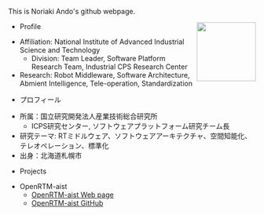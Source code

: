 This is Noriaki Ando's github webpage.

<img src="https://user-images.githubusercontent.com/11814060/81364416-8ab01d00-9120-11ea-9433-18e6cb35500b.jpg" width="120" align="right">

* Profile
- Affiliation: National Institute of Advanced Industrial Science and Technology
  - Division: Team Leader, Software Platform Research Team, Industrial CPS Research Center
- Research: Robot Middleware, Software Architecture, Abmient Intelligence, Tele-operation, Standardization

* プロフィール
- 所属：国立研究開発法人産業技術総合研究所 
  - ICPS研究センター, ソフトウェアプラットフォーム研究チーム長
- 研究テーマ: RTミドルウェア、ソフトウェアアーキテクチャ、空間知能化、テレオペレーション、標準化
- 出身：北海道札幌市

* Projects

- OpenRTM-aist
  - [OpenRTM-aist Web page](https://openrtm.org)
  - [OpenRTM-aist GitHub](https://github.com/OpenRTM)

